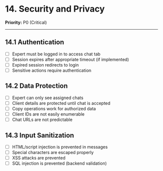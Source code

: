 # 14. Security and Privacy

**Priority:** P0 (Critical)

---

## 14.1 Authentication

- [ ] Expert must be logged in to access chat tab
- [ ] Session expires after appropriate timeout (if implemented)
- [ ] Expired session redirects to login
- [ ] Sensitive actions require authentication

## 14.2 Data Protection

- [ ] Expert can only see assigned chats
- [ ] Client details are protected until chat is accepted
- [ ] Copy operations work for authorized data
- [ ] Client IDs are not easily enumerable
- [ ] Chat URLs are not predictable

## 14.3 Input Sanitization

- [ ] HTML/script injection is prevented in messages
- [ ] Special characters are escaped properly
- [ ] XSS attacks are prevented
- [ ] SQL injection is prevented (backend validation)

